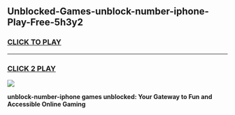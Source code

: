 
## Unblocked-Games-unblock-number-iphone-Play-Free-5h3y2
<h3>
<a href="https://premium76.site?title=unblock-number-iphone&ref=21A">CLICK TO PLAY</a></h3>
<hr>

<h3>
<a href="https://premium76.site?title=unblock-number-iphone&ref=21A">CLICK 2 PLAY</a>
  
</h3>

<a href="https://premium76.site?title=unblock-number-iphone&ref=21A"><img src="https://clearcache.store/games.png"></a>


**unblock-number-iphone games unblocked: Your Gateway to Fun and Accessible Online Gaming**
